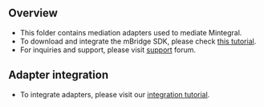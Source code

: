 ## Overview
* This folder contains mediation adapters used to mediate Mintegral.
* To download and integrate the mBridge SDK, please check [this tutorial](http://cdn-adn.rayjump.com/cdn-adn/v2/markdown_v2/index.html?file=sdk-m_sdk-android&lang=en).
* For inquiries and support, please visit [support](http://cdn-adn.rayjump.com/cdn-adn/v2/markdown_v2/index.html?file=sdk-m_sdk-android&lang=en) forum.

## Adapter integration
* To integrate adapters, please visit our [integration tutorial](https://developers.mopub.com/publishers/mediation/mopub-network-mediation/).
